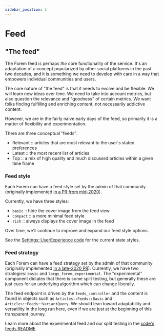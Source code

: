 ```yaml
---
sidebar_position: 3
---
```


# Feed

## "The feed"

The Forem feed is perhaps _the_ core functionality of the service. It's an adaptation of a concept popularized by other social platforms in the past two decades, and it is something we need to develop with care in a way that empowers individual communities and users.

The core nature of "the feed" is that it needs to evolve and be flexible. We will learn new ideas over time. We need to take into account metrics, but also question the relevance and "goodness" of certain metrics. We want folks finding fulfilling and enriching content, not necessarily addictive content.

However, we are in the fairly naive early days of the feed, so primarily it is a matter of flexibility and experimentation.

There are three conceptual "feeds":

- Relevant :: articles that are most relevant to the user's stated preferences
- Latest :: the most recent list of articles
- Top :: a mix of high quality and much discussed articles within a given time frame

### Feed style

Each Forem can have a feed style set by the admin of that community (originally implemented [in a PR from mid-2020](https://github.com/forem/forem/pull/8721)).

Currently, we have three styles:

- `basic` :: hide the cover image from the feed view
- `compact` :: a more minimal feed style
- `rich` :: always displays the cover image in the feed

Over time, we'll continue to improve and expand our feed style options.

See the [Settings::UserExperience code](https://github.com/forem/forem/blob/main/app/models/settings/user_experience.rb) for the current state styles.

### Feed strategy

Each Forem can have a feed strategy set by the admin of that community (originally implemented [in a late-2020 PR](https://github.com/forem/forem/pull/10245)). Currently, we have two strategies: `basic` and `large_forem_experimental`. The "experimental" component dictates that there is some split testing, but generally these are just cues for an underlying algorithm which can change liberally.

The feed endpoint is driven by the `feeds_controller` and the content is found in objects such as `Articles::Feeds::Basic` and `Articles::Feeds::VariantQuery`. We should lean toward adaptability and versatility in the long run here, even if we are just at the beginning of this transparent journey.

Learn more about the experimental feed and our split testing in the [code's feeds README](https://github.com/forem/forem/blob/main/app/models/articles/feeds/README.md).
